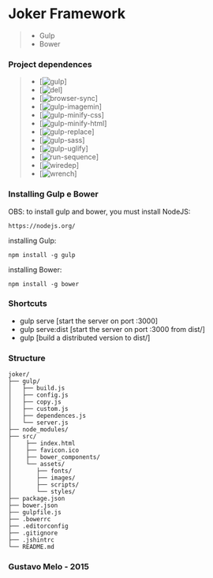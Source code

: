 # Joker Framework

> * Gulp 
> * Bower


### Project dependences

> * [![gulp](https://img.shields.io/badge/gulp-%5E3.9.0-green.svg)]
> * [![del](https://img.shields.io/badge/del-%5E2.0.1-green.svg)]
> * [![browser-sync](https://img.shields.io/badge/browser--sync-%5E1.3.0-green.svg)]
> * [![gulp-imagemin](https://img.shields.io/badge/gulp--minify--css-%5E1.0.0-green.svg)]
> * [![gulp-minify-css](https://img.shields.io/badge/gulp--imagemin-%5E2.2.1-green.svg)]
> * [![gulp-minify-html](https://img.shields.io/badge/gulp--minify--html-%5E0.1.5-green.svg)]
> * [![gulp-replace](https://img.shields.io/badge/gulp--replace-%5E0.5.4-green.svg)]
> * [![gulp-sass](https://img.shields.io/badge/gulp--sass-%5E1.2.0-green.svg)]
> * [![gulp-uglify](https://img.shields.io/badge/gulp--uglify-%5E1.2.0-green.svg)]
> * [![run-sequence](https://img.shields.io/badge/run--sequence-%5E1.0.2-green.svg)]
> * [![wiredep](https://img.shields.io/badge/wiredep-~2.2.2-green.svg)]
> * [![wrench](https://img.shields.io/badge/wrench-~1.5.8-green.svg)]


### Installing Gulp e Bower
OBS: to install gulp and bower, you must install NodeJS:

```
https://nodejs.org/
```

installing Gulp:

```
npm install -g gulp
```

installing Bower:

```
npm install -g bower
```

### Shortcuts

* gulp serve [start the server on port :3000]
* gulp serve:dist [start the server on port :3000 from dist/]
* gulp [build a distributed version to dist/]


### Structure

```
joker/
├── gulp/
│   ├── build.js
│   ├── config.js
│   ├── copy.js
│   ├── custom.js
│   ├── dependences.js
│   └── server.js  
├── node_modules/
├── src/
│    ├── index.html
│    ├── favicon.ico
│    ├── bower_components/
│    └── assets/
│	    ├── fonts/
│	    ├── images/
│	    ├── scripts/
│	    └── styles/
├── package.json
├── bower.json
├── gulpfile.js
├── .bowerrc
├── .editorconfig
├── .gitignore
├── .jshintrc
└── README.md
```

### Gustavo Melo - 2015




